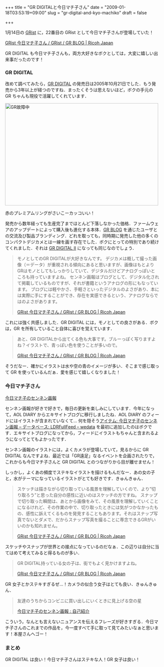 +++
title = "GR DIGITALと今日マチ子さん"
date = "2009-01-18T03:53:19+09:00"
slug = "gr-digital-and-kyo-machiko"
draft = false

+++

<p>1月14日の <a href="http://blog.ricoh.co.jp/GR/archives/egrist/" title="GRist / GR BLOG | Ricoh Japan">GRist</a> に，22番目の GRist として今日マチ子さんが登場していた！</p>
<p><a href="http://blog.ricoh.co.jp/GR/archives/2009/01/grist_13.html" title="GRist 今日マチ子さん / GRist / GR BLOG | Ricoh Japan">GRist 今日マチ子さん / GRist / GR BLOG | Ricoh Japan</a></p>
<p>GR DIGITAL も今日マチ子さんも，両方大好きなボクとしては，大変に嬉しい出来事だったのです！</p>
<h3>GR DIGITAL</h3>
<p>改めて調べてみたら，<a href="http://www.ricoh.co.jp/dc/gr/digital/" title="製品情報 / GR DIGITAL | Ricoh Japan">GR DIGITAL</a> の発売日は2005年10月21日でした．もう発売から3年以上が経つのですね．まったくそうは思えないほど，ボクの手元の GR ちゃんも現役で活躍してくれています．</p>
<p><a href="http://www.flickr.com/photos/june29/489867303/" title="GR故障中 by june29, on Flickr"><img src="http://farm1.static.flickr.com/207/489867303_d527c4d057.jpg" width="500" height="333" alt="GR故障中" /></a></p>
<p class="photo-caption">赤のプレミアムリングがさいこーカッコいい！</p>
<p>発売から数年経っても生産完了までほとんど下落しなかった価格．ファームウェアのアップデートによって購入後も進化する本体．<a href="http://blog.ricoh.co.jp/GR/" title="リコー公式ブログ GR BLOG | Ricoh Japan">GR BLOG</a> を通じたユーザとの交流及び製品ブランディング．どれを取っても，同時期に発売した他の多くのコンパクトデジカメとは一線を画す存在でした．ボクにとっての特別であり続けてくれました．それは <a href="http://www.ricoh.co.jp/dc/gr/digital2/" title="製品情報 / GR DIGITAL II | Ricoh Japan">GR DIGITAL II</a> になっても同じなのでしょう．</p>
<blockquote><p>
モノとしてのGR DIGITALが大好きなんです。 デジカメは概して撮った画像（＝データ）が重視される傾向にあると思いますが、画像はもとよりGRはモノとしてもしっかりしていて、デジタルだけどアナログっぽいところも持っていますよね。 センネン画報はブログとして、デジタル化されて掲載しているものですが、それが書籍というアナログの形にもなっています。 ブログには軽やかさ、手軽さといったデジタルのよさがあり、本には実際に手にすることができ、存在を実感できるという、アナログならではのよさがあります。</p>
<p><a class="quote" href="http://blog.ricoh.co.jp/GR/archives/2009/01/grist_13.html" title="GRist 今日マチ子さん / GRist / GR BLOG | Ricoh Japan">GRist 今日マチ子さん / GRist / GR BLOG | Ricoh Japan</a>
</p></blockquote>
<p>これには強く共感しました．GR DIGITAL には，モノとしての良さがある．ボクは，GR を所有していること自体に喜びを覚えています．</p>
<blockquote><p>
あと、GR DIGITALから出てくる色も大事です。ブルーっぽく写りますよね？イラストで、青っぽい色を使うことが多いので。</p>
<p><a class="quote" href="http://blog.ricoh.co.jp/GR/archives/2009/01/grist_13.html" title="GRist 今日マチ子さん / GRist / GR BLOG | Ricoh Japan">GRist 今日マチ子さん / GRist / GR BLOG | Ricoh Japan</a>
</p></blockquote>
<p>そうだなー．確かにイラストは水や空の青のイメージが多い．そこまで感じ取って GR を使っているんだぁ．愛を感じて嬉しくなりました！</p>
<h3>今日マチ子さん</h3>
<p><a href="http://juicyfruit.exblog.jp/" title="今日マチ子のセンネン画報">今日マチ子のセンネン画報</a></p>
<p>センネン画報が好きで好きで，毎日の更新を楽しみにしています．今年になって，AOL DIARY からエキサイトブログに移行しましたね．AOL DIARY のフィードにはイラストが含まれていなくて… 何を隠そう<a href="http://wedata.net/items/1229" title="アイテム: 今日マチ子のセンネン画報 - データベース: LDRFullFeed - wedata">アイテム: 今日マチ子のセンネン画報 &#8211; データベース: LDRFullFeed &#8211; wedata</a> を最初に追加したのはボクです．エキサイトブログになってから，フィードにイラストもちゃんと含まれるようになってとてもよかったです．</p>
<p>センネン画報のイラストには，よくカメラが登場していて，見るからに GR DIGITAL なんですよね．最近では「GR遠足」なるイベントを企画されたりで，これからも今日マチ子さんと GR DIGITAL とのつながりから目が離せません！</p>
<p>しっかし，よくあの頻度でステキなイラストを描けるもんだなー．あの女の子と，水がテーマになっているイラストがとても好きです．きゅんきゅん．</p>
<blockquote><p>
スケッチは描きながら切り取っている風景を理解していくので、より&#8221;切り取ろう&#8221;と思った自分の感性に近いのはスケッチの方ですね。 スナップで切り取った瞬間は、あとから画像をみて、その風景を理解していくことになるけれど、その作業の中で、切り取ったときには気がつかなかったもの、感性に訴えてくるものを発見することもあります。それはスナップ写真でないとダメで、だからスナップ写真を撮ることに専念できるGRがいいのかも知れません。</p>
<p><a class="quote" href="http://blog.ricoh.co.jp/GR/archives/2009/01/grist_13.html" title="GRist 今日マチ子さん / GRist / GR BLOG | Ricoh Japan">GRist 今日マチ子さん / GRist / GR BLOG | Ricoh Japan</a>
</p></blockquote>
<p>スケッチやスナップが世界との接点になっているのだなぁ．この辺りは自分に当てはめて考えてみると得るものが多い．</p>
<blockquote><p>
GR DIGITAL持っている女の子は、街でもよく見かけますよね。</p>
<p><a class="quote" href="http://blog.ricoh.co.jp/GR/archives/2009/01/grist_13.html" title="GRist 今日マチ子さん / GRist / GR BLOG | Ricoh Japan">GRist 今日マチ子さん / GRist / GR BLOG | Ricoh Japan</a>
</p></blockquote>
<p>GR 女子とかステキすぎるぜ…！カメラの似合う女子はとても良い．きゅんきゅん．</p>
<blockquote><p>
友達のうちからコンビニに買い出しにいくときに見上げる空の星</p>
<p><a class="quote" href="http://juicyfruit.exblog.jp/420177/#420177_1" title="今日マチ子のセンネン画報 : 自己紹介">今日マチ子のセンネン画報 : 自己紹介</a>
</p></blockquote>
<p>こういう，なんとも言えないニュアンスを伝えるフレーズが好きすぎる．今日マチ子さんのこれまでの作品を，今一度すべて手に取って見てみたいなぁと思います！本屋さんへゴー！</p>
<h3>まとめ</h3>
<p>GR DIGITAL は良い！今日マチ子さんはステキな人！GR 女子は良い！</p>
